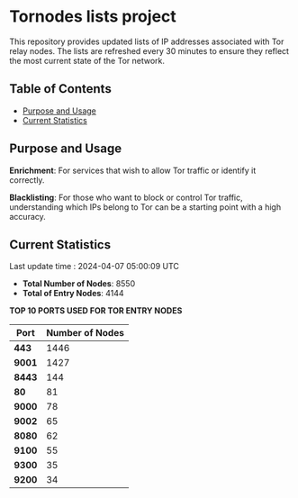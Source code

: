 # Tornodes lists project

This repository provides updated lists of IP addresses associated with Tor relay nodes. The lists are refreshed every 30 minutes to ensure they reflect the most current state of the Tor network.

## Table of Contents

- [Purpose and Usage](#purpose-and-usage)
- [Current Statistics](#current-statistics)


## Purpose and Usage

**Enrichment**: For services that wish to allow Tor traffic or identify it correctly.

**Blacklisting**: For those who want to block or control Tor traffic, understanding which IPs belong to Tor can be a starting point with a high accuracy.

## Current Statistics

Last update time : 2024-04-07 05:00:09 UTC

- **Total Number of Nodes**: 8550
- **Total of Entry Nodes**: 4144

**TOP 10 PORTS USED FOR TOR ENTRY NODES**

| **Port** | **Number of Nodes** |
|------|-----------------|
| **443**   | 1446  |
| **9001**   | 1427  |
| **8443**   | 144  |
| **80**   | 81  |
| **9000**   | 78  |
| **9002**   | 65  |
| **8080**   | 62  |
| **9100**   | 55  |
| **9300**   | 35  |
| **9200**   | 34  |

